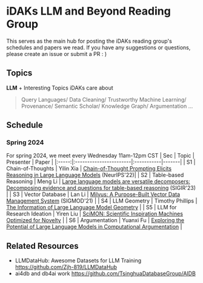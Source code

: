 # iDAKs LLM and Beyond Reading Group
This serves as the main hub for posting the iDAKs reading group's schedules and papers we read. If you have any suggestions or questions, please create an issue or submit a PR : )

## Topics
**LLM** + Interesting Topics iDAKs care about<br>
> Query Languages/ Data Cleaning/ Trustworthy Machine Learning/ Provenance/ Semantic Scholar/ Knowledge Graph/ Argumentation …

## Schedule
### Spring 2024
For spring 2024, we meet every Wednesday 11am-12pm CST
| Sec | Topic                 | Presenter | Paper |
|:-----:|:-----------------------|:-----------|-------|
| S1  | Chain-of-Thoughts     | Yilin Xia | [Chain-of-Thought Prompting Elicits Reasoning in Large Language Models](https://proceedings.neurips.cc/paper_files/paper/2022/file/9d5609613524ecf4f15af0f7b31abca4-Paper-Conference.pdf) (NeurIPS'22)|<!---end--->
| S2  | Table-based Reasoning | Meng Li   | [Large language models are versatile decomposers: Decomposing evidence and questions for table-based reasoning](https://arxiv.org/pdf/2301.13808.pdf) (SIGIR'23) |  <!---end--->
| S3  | Vector Database | Lan Li | [Milvus: A Purpose-Built Vector Data Management System](https://dl-acm-org.proxy2.library.illinois.edu/doi/10.1145/3448016.3457550) (SIGMOD'21)       | <!---end--->
| S4  | LLM Geometry | Timothy Phillips | [The Information of Large Language Model Geometry](https://arxiv.org/abs/2402.03471)  | <!---end--->
| S5  | LLM for Research Ideation | Yiren Liu          |        [SciMON: Scientific Inspiration Machines Optimized for Novelty](https://arxiv.org/abs/2305.14259)          |<!---end--->
| S6 | Argumentation | Yuanxi Fu          | [Exploring the Potential of Large Language Models in Computational Argumentation](https://arxiv.org/abs/2311.09022)               |<!---end--->


## Related Resources
- LLMDataHub: Awesome Datasets for LLM Training https://github.com/Zjh-819/LLMDataHub
- ai4db and db4ai work https://github.com/TsinghuaDatabaseGroup/AIDB 
